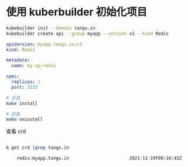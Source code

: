 # 使用 kuberbuilder 初始化项目



```bash
kubebuilder init --domain tangx.in               
kubebuilder create api --group myapp --version v1 --kind Redis
```

```yaml
apiVersion: myapp.tangx.in/v1
kind: Redis

metadata:
  name: my-op-redis

spec:
  replicas: 1
  port: 3333
```

```bash
# 安装
make install

# 卸载
make uninstall
```

查看 crd

```bash

k get crd |grep tangx.in

    redis.myapp.tangx.in                       2021-11-19T06:16:43Z
```